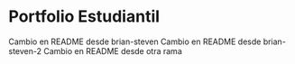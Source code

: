 # Portfolio Estudiantil
Cambio en README desde brian-steven
Cambio en README desde brian-steven-2
Cambio en README desde otra rama
